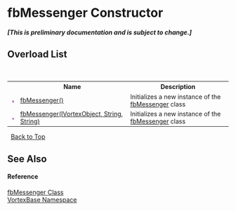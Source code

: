# fbMessenger Constructor 
 _**\[This is preliminary documentation and is subject to change.\]**_


## Overload List
&nbsp;<table><tr><th></th><th>Name</th><th>Description</th></tr><tr><td>![Public method](media/pubmethod.gif "Public method")</td><td><a href="M_VortexBase_fbMessenger__ctor.md">fbMessenger()</a></td><td>
Initializes a new instance of the <a href="T_VortexBase_fbMessenger.md">fbMessenger</a> class</td></tr><tr><td>![Public method](media/pubmethod.gif "Public method")</td><td><a href="M_VortexBase_fbMessenger__ctor_1.md">fbMessenger(IVortexObject, String, String)</a></td><td>
Initializes a new instance of the <a href="T_VortexBase_fbMessenger.md">fbMessenger</a> class</td></tr></table>&nbsp;
<a href="#fbmessenger-constructor">Back to Top</a>

## See Also


#### Reference
<a href="T_VortexBase_fbMessenger.md">fbMessenger Class</a><br /><a href="N_VortexBase.md">VortexBase Namespace</a><br />